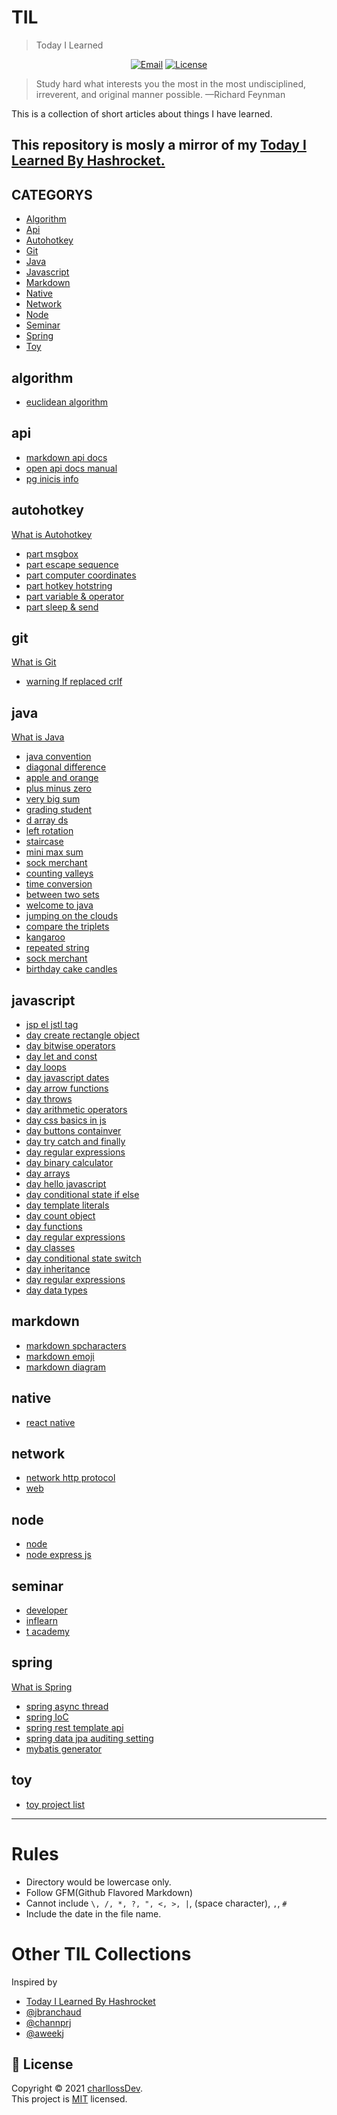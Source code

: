 # TIL
> Today I Learned

<center>

[![Email](https://img.shields.io/badge/Email-charlloss.dev-blueviolet.svg)](mailto:charlloss.dev@gmail.com) [![License](https://img.shields.io/github/license/mashape/apistatus.svg)](./LICENSE)

</center>

> Study hard what interests you the most in the most undisciplined, irreverent, and original manner possible.
—Richard Feynman

This is a collection of short articles about things I have learned.

This repository is mosly a mirror of my [Today I Learned By Hashrocket.](https://til.hashrocket.com/)
---

## CATEGORYS

* [Algorithm](#algorithm)
* [Api](#api)
* [Autohotkey](#autohotkey)
* [Git](#git)
* [Java](#java)
* [Javascript](#javascript)
* [Markdown](#markdown)
* [Native](#native)
* [Network](#network)
* [Node](#node)
* [Seminar](#seminar)
* [Spring](#spring)
* [Toy](#toy)


## algorithm

* [euclidean algorithm](algorithm/euclidean-algorithm.md)

## api

* [markdown api docs](api-docs/markdown-api-docs.md)
* [open api docs manual](api-docs/open-api-docs-manual.md)
* [pg inicis info](pg-inicis/pg-inicis-info.md)

## autohotkey

[What is Autohotkey](autohotkey/README.md)

* [part  msgbox](basic/part1-1-msgbox.md)
* [part  escape sequence](basic/part1-3-escape-sequence.md)
* [part  computer coordinates](basic/part1-5-computer-coordinates.md)
* [part  hotkey hotstring](basic/part1-3-hotkey-hotstring.md)
* [part  variable & operator](basic/part1-2-variable-&-operator.md)
* [part  sleep & send](basic/part1-4-sleep-&-send.md)

## git

[What is Git](git/README.md)

* [warning lf replaced crlf](error/2020-04-09-warning-lf-replaced-crlf.md)

## java

[What is Java](java/README.md)

* [java convention](java/java-convention.md)
* [diagonal difference](hackerank/2020-04-10-diagonal-difference.md)
* [apple and orange](hackerank/2020-04-20-apple-and-orange.md)
* [plus minus zero](hackerank/2020-04-10-plus-minus-zero.md)
* [very big sum](hackerank/2020-04-09-very-big-sum.md)
* [grading student](hackerank/2020-04-20-grading-student.md)
* [d array ds](hackerank/2020-11-01-2d-array-ds.md)
* [left rotation](hackerank/2020-11-02-left-rotation.md)
* [staircase](hackerank/2020-04-10-staircase.md)
* [mini max sum](hackerank/2020-04-13-mini-max-sum.md)
* [sock merchant](hackerank/2020-08-24-sock-merchant.md)
* [counting valleys](hackerank/2020-09-21-counting-valleys.md)
* [time conversion](hackerank/2020-04-13-time-conversion.md)
* [between two sets](hackerank/2020-04-27-between-two-sets.md)
* [welcome to java](hackerank/2020-05-15-welcome-to-java.md)
* [jumping on the clouds](hackerank/2020-09-21-jumping-on-the-clouds.md)
* [compare the triplets](hackerank/2020-04-09-compare-the-triplets.md)
* [kangaroo](hackerank/2020-04-23-kangaroo.md)
* [repeated string](hackerank/2020-11-01-repeated-string.md)
* [sock merchant](hackerank/2020-09-18-sock-merchant.md)
* [birthday cake candles](hackerank/2020-04-13-birthday-cake-candles.md)

## javascript

* [jsp el jstl tag](javascript/jsp-el-jstl-tag.md)
* [day  create rectangle object](hackerank/2020-04-23-day-4-create-rectangle-object.md)
* [day  bitwise operators](hackerank/2020-05-07-day-6-bitwise-operators.md)
* [day  let and const](hackerank/2020-04-17-day-1-let-and-const.md)
* [day  loops](hackerank/2020-04-20-day-2-loops.md)
* [day  javascript dates](hackerank/2020-05-07-day-6-javascript-dates.md)
* [day  arrow functions](hackerank/2020-04-24-day-5-arrow-functions.md)
* [day  throws](hackerank/2020-04-22-day-3-throws.md)
* [day  arithmetic operators](hackerank/2020-04-17-day-1-arithmetic-operators.md)
* [day  css basics in js](hackerank/2020-05-13-day-8-css-basics-in-js.md)
* [day  buttons containver](hackerank/2020-05-14-day-8-buttons-containver.md)
* [day  try catch and finally](hackerank/2020-04-21-day-3-try-catch-and-finally.md)
* [day  regular expressions ](hackerank/2020-05-12-day-7-regular-expressions-1.md)
* [day  binary calculator](hackerank/2020-05-15-day-9-binary-calculator.md)
* [day  arrays](hackerank/2020-04-21-day-3-arrays.md)
* [day  hello javascript](hackerank/2020-04-17-day-0-hello-javascript.md)
* [day  conditional state if else](hackerank/2020-04-20-day-2-conditional-state-if-else.md)
* [day  template literals](hackerank/2020-04-24-day-5-template-literals.md)
* [day  count object](hackerank/2020-04-23-day-4-count-object.md)
* [day  functions](hackerank/2020-04-17-day-1-functions.md)
* [day  regular expressions ](hackerank/2020-05-13-day-7-regular-expressions-2.md)
* [day  classes](hackerank/2020-04-23-day-4-classes.md)
* [day  conditional state switch](hackerank/2020-04-20-day-2-conditional-state-switch.md)
* [day  inheritance](hackerank/2020-04-24-day-5-inheritance.md)
* [day  regular expressions ](hackerank/2020-05-13-day-7-regular-expressions-3.md)
* [day  data types](hackerank/2020-04-17-day-0-data-types.md)

## markdown

* [markdown spcharacters](markdown/markdown-spcharacters.md)
* [markdown emoji](markdown/markdown-emoji.md)
* [markdown diagram](markdown/markdown-diagram.md)

## native

* [react native](native/react-native.md)

## network

* [network http protocol](network/network-http-protocol.md)
* [web](network/web.md)

## node

* [node](node/node.md)
* [node express js](node/node-express-js.md)

## seminar

* [developer](seminar/developer.md)
* [inflearn](inflearn/inflearn.md)
* [t academy](tacademy/t-academy.md)

## spring

[What is Spring](spring/README.md)
* [spring async thread](spring/spring-async-thread.md)
* [spring IoC](spring/spring-IoC.md)
* [spring rest template api](spring/spring-rest-template-api.md)
* [spring data jpa auditing setting](jpa/spring-data-jpa-auditing-setting.md)
* [mybatis generator](mybatis/mybatis-generator.md)

## toy

* [toy project list](toy/toy-project-list.md)

---

# Rules

* Directory would be lowercase only.
* Follow GFM(Github Flavored Markdown)
* Cannot include `\, /, *, ?, ", <, >, |`, (space character), `,`, `#`
* Include the date in the file name.


# Other TIL Collections

Inspired by

* [Today I Learned By Hashrocket](https://til.hashrocket.com/)
* [@jbranchaud](https://github.com/jbranchaud/til)
* [@channprj](https://github.com/channprj/TIL)
* [@aweekj](https://github.com/aweekj/TIL)

## 📝 License

Copyright © 2021 [charllossDev](https://github.com/charllossDev).<br />
This project is [MIT](https://opensource.org/licenses/MIT) licensed.
